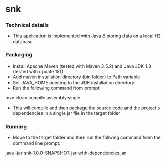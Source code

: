 # snk

### Technical details
- This application is implemented with Java 8 storing data on a local H2 database

### Packaging
- Install Apache Maven (tested with Maven 3.5.2) and Java JDK 1.8 (tested with update 151)
- Add maven installation directory (bin folder) to Path variable
- Set JAVA_HOME pointing to the JDK installation directory
- Run the following command from prompt:

mvn clean compile assembly:single

- This will compile and then package the source code and the project's dependencies in a single jar file in the target folder

### Running
- Move to the target folder and then run the follwing command from the command line prompt:

java -jar snk-1.0.0-SNAPSHOT-jar-with-dependencies.jar
